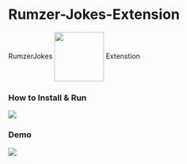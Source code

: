 # Rumzer-Jokes-Extension
RumzerJokes
<img align="center" src="https://i.ibb.co/BCVG733/logo.png" width="100" height="100">
Extenstion


<h3>How to Install & Run</h3>
<img align="center" src="https://i.ibb.co/ZBMf0VN/2022-12-16-03-11-05.gif">

<h3>Demo</h3>
<img align="center" src="https://i.ibb.co/WKMR1xn/2022-12-16-03-22-06.gif">


